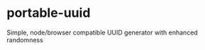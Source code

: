 portable-uuid
=============

Simple, node/browser compatible UUID generator with enhanced randomness
